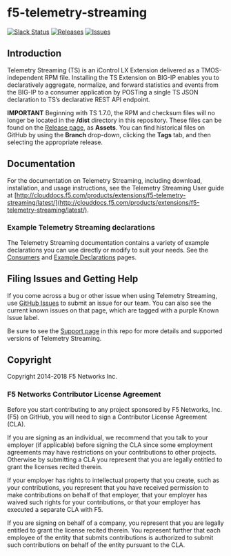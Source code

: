 # f5-telemetry-streaming

[![Slack Status](https://f5cloudsolutions.herokuapp.com/badge.svg)](https://f5cloudsolutions.herokuapp.com)
[![Releases](https://img.shields.io/github/release/f5networks/f5-telemetry-streaming.svg)](https://github.com/f5networks/f5-telemetry-streaming/releases)
[![Issues](https://img.shields.io/github/issues/f5networks/f5-telemetry-streaming.svg)](https://github.com/f5networks/f5-telemetry-streaming/issues)

## Introduction

Telemetry Streaming (TS) is an iControl LX Extension delivered as a TMOS-independent RPM file. Installing the TS Extension on BIG-IP enables you to declaratively aggregate, normalize, and forward statistics and events from the BIG-IP to a consumer application by POSTing a single TS JSON declaration to TS’s declarative REST API endpoint.

**IMPORTANT** Beginning with TS 1.7.0, the RPM and checksum files will no longer be located in the **/dist** directory in this repository.  These files can be found on the [Release page](https://github.com/F5Networks/f5-telemetry-streaming/releases), as **Assets**.  You can find historical files on GitHub by using the **Branch** drop-down, clicking the **Tags** tab, and then selecting the appropriate release.

## Documentation

For the documentation on Telemetry Streaming, including download, installation, and usage instructions, see the Telemetry Streaming User guide at [http://clouddocs.f5.com/products/extensions/f5-telemetry-streaming/latest/](http://clouddocs.f5.com/products/extensions/f5-telemetry-streaming/latest/).

### Example Telemetry Streaming declarations

The Telemetry Streaming documentation contains a variety of example declarations you can use directly or modify to suit your needs. See the [Consumers](https://clouddocs.f5.com/products/extensions/f5-telemetry-streaming/latest/userguide/setting-up-consumer.html) and [Example Declarations](https://clouddocs.f5.com/products/extensions/f5-telemetry-streaming/latest/userguide/declarations.html) pages.

## Filing Issues and Getting Help

If you come across a bug or other issue when using Telemetry Streaming, use [GitHub Issues](https://github.com/f5networks/f5-telemetry-streaming/issues) to submit an issue for our team.  You can also see the current known issues on that page, which are tagged with a purple Known Issue label.  

Be sure to see the [Support page](SUPPORT.md) in this repo for more details and supported versions of Telemetry Streaming.

## Copyright

Copyright 2014-2018 F5 Networks Inc.

### F5 Networks Contributor License Agreement

Before you start contributing to any project sponsored by F5 Networks, Inc. (F5) on GitHub, you will need to sign a Contributor License Agreement (CLA).  

If you are signing as an individual, we recommend that you talk to your employer (if applicable) before signing the CLA since some employment agreements may have restrictions on your contributions to other projects. Otherwise by submitting a CLA you represent that you are legally entitled to grant the licenses recited therein.  

If your employer has rights to intellectual property that you create, such as your contributions, you represent that you have received permission to make contributions on behalf of that employer, that your employer has waived such rights for your contributions, or that your employer has executed a separate CLA with F5.

If you are signing on behalf of a company, you represent that you are legally entitled to grant the license recited therein. You represent further that each employee of the entity that submits contributions is authorized to submit such contributions on behalf of the entity pursuant to the CLA.